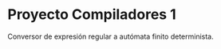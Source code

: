 Proyecto Compiladores 1
=======================

Conversor de expresión regular a autómata finito determinista.

